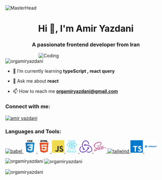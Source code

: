 ![MasterHead](https://media-exp1.licdn.com/dms/image/C4D16AQGd0nu_s3a7Ig/profile-displaybackgroundimage-shrink_200_800/0/1627146150510?e=2147483647&v=beta&t=KmJPXM1FmQRoCMQIQqsnUU-_b0dSJ9LNu2Y7Fo1V3Iw)
<h1 align="center">Hi 👋, I'm Amir Yazdani</h1>
<h3 align="center">A passionate frontend developer from Iran</h3>
<img align="right" alt="Coding" width="400" src="https://cdn.dribbble.com/users/2069402/screenshots/5574718/gif-4mb.gif"/>

<p align="left"> <img src="https://komarev.com/ghpvc/?username=orgamiryazdani&label=Profile%20views&color=0e75b6&style=flat" alt="orgamiryazdani" /> </p>

- 🌱 I’m currently learning **typeScript , react query**

- 💬 Ask me about **react**

- 📫 How to reach me **orgamiryazdani@gmail.com**

<h3 align="left">Connect with me:</h3>
<p align="left">
<a href="https://linkedin.com/in/amir-yazdani-org" target="blank"><img align="center" src="https://raw.githubusercontent.com/rahuldkjain/github-profile-readme-generator/master/src/images/icons/Social/linked-in-alt.svg" alt="amir yazdani" height="30" width="40" /></a>
</p>

<h3 align="left">Languages and Tools:</h3>
<p align="left"> <a href="https://babeljs.io/" target="_blank" rel="noreferrer"> <img src="https://www.vectorlogo.zone/logos/babeljs/babeljs-icon.svg" alt="babel" width="40" height="40"/> </a> <a href="https://www.w3schools.com/css/" target="_blank" rel="noreferrer"> <img src="https://raw.githubusercontent.com/devicons/devicon/master/icons/css3/css3-original-wordmark.svg" alt="css3" width="40" height="40"/> </a> <a href="https://www.w3.org/html/" target="_blank" rel="noreferrer"> <img src="https://raw.githubusercontent.com/devicons/devicon/master/icons/html5/html5-original-wordmark.svg" alt="html5" width="40" height="40"/> </a> <a href="https://developer.mozilla.org/en-US/docs/Web/JavaScript" target="_blank" rel="noreferrer"> <img src="https://raw.githubusercontent.com/devicons/devicon/master/icons/javascript/javascript-original.svg" alt="javascript" width="40" height="40"/> </a> <a href="https://reactjs.org/" target="_blank" rel="noreferrer"> <img src="https://raw.githubusercontent.com/devicons/devicon/master/icons/react/react-original-wordmark.svg" alt="react" width="40" height="40"/> </a> <a href="https://redux.js.org" target="_blank" rel="noreferrer"> <img src="https://raw.githubusercontent.com/devicons/devicon/master/icons/redux/redux-original.svg" alt="redux" width="40" height="40"/> </a> <a href="https://sass-lang.com" target="_blank" rel="noreferrer"> <img src="https://raw.githubusercontent.com/devicons/devicon/master/icons/sass/sass-original.svg" alt="sass" width="40" height="40"/> </a> <a href="https://tailwindcss.com/" target="_blank" rel="noreferrer"> <img src="https://www.vectorlogo.zone/logos/tailwindcss/tailwindcss-icon.svg" alt="tailwind" width="40" height="40"/> </a> <a href="https://www.typescriptlang.org/" target="_blank" rel="noreferrer"> <img src="https://raw.githubusercontent.com/devicons/devicon/master/icons/typescript/typescript-original.svg" alt="typescript" width="40" height="40"/> </a> <a href="https://webpack.js.org" target="_blank" rel="noreferrer"> <img src="https://raw.githubusercontent.com/devicons/devicon/d00d0969292a6569d45b06d3f350f463a0107b0d/icons/webpack/webpack-original-wordmark.svg" alt="webpack" width="40" height="40"/> </a> </p>

<p><img align="left" src="https://github-readme-stats.vercel.app/api/top-langs?username=orgamiryazdani&show_icons=true&locale=en&layout=compact" alt="orgamiryazdani" /></p>

<p>&nbsp;<img align="center" src="https://github-readme-stats.vercel.app/api?username=orgamiryazdani&show_icons=true&locale=en" alt="orgamiryazdani" /></p>

<p><img align="center" src="https://github-readme-streak-stats.herokuapp.com/?user=orgamiryazdani&" alt="orgamiryazdani" /></p>
